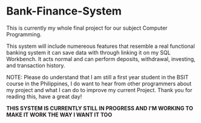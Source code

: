 # Bank-Finance-System
This is currently my whole final project for our subject Computer Programming.

This system will include numereous features that resemble a real functional banking system
it can save data with through linking it on my SQL Workbench. It acts normal and can perform
deposits, withdrawal, investing, and transaction history.

NOTE: Please do understand that I am still a first year student in the BSIT course in the
  Philippines, I do want to hear from other programmers about my project and what I can do to
  improve my current Project. Thank you for reading this, have a great day!

**THIS SYSTEM IS CURRENTLY STILL IN PROGRESS AND I'M WORKING TO MAKE IT WORK THE WAY I WANT IT TOO**
